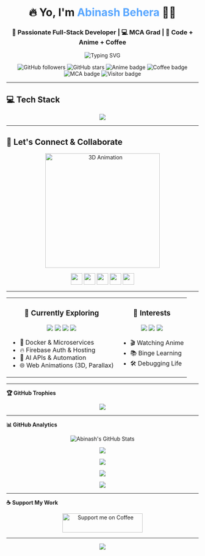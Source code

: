 





<h1 align="center">🔥 Yo, I'm <span style="color:#58A6FF;">Abinash Behera</span> 👨‍💻</h1>
<h3 align="center">🚀 Passionate Full-Stack Developer | 💻 MCA Grad | 🧠 Code + Anime + Coffee</h3>

<p align="center">
  <img src="https://readme-typing-svg.herokuapp.com?font=Fira+Code&pause=1000&center=true&vCenter=true&width=500&lines=Turning+Coffee+Into+Code...;React+%2B+Spring+Boot+Developer;Anime+Fan+%F0%9F%8E%A9+%7C+Always+Learning+%F0%9F%93%9A;Welcome+to+My+Dev+World+%F0%9F%8C%8D" alt="Typing SVG" />
</p>

<p align="center">
  <img src="https://img.shields.io/github/followers/lucky-world29?label=Followers&style=social" alt="GitHub followers" />
  <img src="https://img.shields.io/github/stars/lucky-world29?label=Stars&style=social" alt="GitHub stars" />
  <img src="https://img.shields.io/badge/Anime%20Lover-%F0%9F%8E%A9-blueviolet" alt="Anime badge" />
  <img src="https://img.shields.io/badge/Coffee%20Powered-%E2%98%95%EF%B8%8F-orange" alt="Coffee badge" />
  <img src="https://img.shields.io/badge/MCA%20Grad-8.34%20CGPA-success" alt="MCA badge" />
  <img src="https://visitor-badge.laobi.icu/badge?page_id=lucky-world29.lucky-world29&style=flat-square&color=brightgreen" alt="Visitor badge" />
</p>



<!--
## 👨‍🎓 About Me

- 📛 **Name:** Abinash Behera  
- 📍 **Location:** Bhubaneswar, India    
- 🎓 **Education:** MCA @ BPUT (CGPA: 8.34)  
- 🧠 **Motto:** *Discipline + Curiosity = 🔥 Growth 🚀*
-->
---

## 💻 Tech Stack

<p align="center">
  <img src="https://skillicons.dev/icons?i=java,spring,react,nodejs,python,mongodb,mysql,javascript,html,css,tailwind,bootstrap,git,github,vscode,postman,eclipse" />
</p>

---

## 🤝 Let's Connect & Collaborate

<p align="center">
  <img src="https://media1.tenor.com/m/iRkL6OMGhU4AAAAC/alarm.gif" alt="3D Animation" width="300"/>
</p>

<p align="center">
  <a href="mailto:abinashbehera9889@gmail.com" target="_blank"><img src="https://skillicons.dev/icons?i=gmail" height="30"/></a>
  <a href="https://github.com/lucky-world29" target="_blank"><img src="https://skillicons.dev/icons?i=github" height="30"/></a>
  <a href="https://www.linkedin.com/in/abinash-behera-200145255" target="_blank"><img src="https://skillicons.dev/icons?i=linkedin" height="30"/></a>
  <a href="https://www.instagram.com/lucky_world29/" target="_blank"><img src="https://skillicons.dev/icons?i=instagram" height="30"/></a>
  <a href="https://coruscating-mermaid-d1ef87.netlify.app/" target="_blank"><img src="https://skillicons.dev/icons?i=webflow" height="30"/></a>
</p>

---

<table>
  <tr>
    <td align="center" valign="top">

<h3>🧪 Currently Exploring</h3>

<p align="center">
  <img src="https://img.shields.io/badge/Docker-2496ED?style=for-the-badge&logo=docker&logoColor=white" />
  <img src="https://img.shields.io/badge/Firebase-FFCA28?style=for-the-badge&logo=firebase&logoColor=black" />
  <img src="https://img.shields.io/badge/AI%20APIs-FF6F61?style=for-the-badge" />
  <img src="https://img.shields.io/badge/Web%20Animations-6E57E0?style=for-the-badge" />
</p>

<ul align="left">
  <li>🐳 Docker & Microservices</li>
  <li>🔥 Firebase Auth & Hosting</li>
  <li>🤖 AI APIs & Automation</li>
  <li>🌐 Web Animations (3D, Parallax)</li>
</ul>

</td>
    <td align="center" valign="top">

<h3>🎯 Interests</h3>

<p align="center">
  <img src="https://img.shields.io/badge/Anime-FE4C61?style=for-the-badge" />
  <img src="https://img.shields.io/badge/Learning-FFD700?style=for-the-badge" />
  <img src="https://img.shields.io/badge/Debugging%20Life-00C853?style=for-the-badge" />
</p>

<ul align="left">
  <li>🎬 Watching Anime</li>
  <li>📚 Binge Learning</li>
  <li>🛠️ Debugging Life</li>
</ul>

</td>
  </tr>
</table>

---

<!-- <details>
<summary><b>🏆 GitHub Trophies</b></summary><br/> -->

<b>🏆 GitHub Trophies</b>
<p align="center">
  <img src="https://github-profile-trophy.vercel.app/?username=lucky-world29&theme=tokyonight&no-frame=true&row=1&column=8"/>
</p>

</details>

---

<!-- <details>
<summary><b>📊 GitHub Analytics</b></summary><br/> -->
<b>📊 GitHub Analytics</b>
<p align="center">
  <img src="https://github-readme-stats.vercel.app/api?username=lucky-world29&show_icons=true&theme=tokyonight&bg_color=0d1117&title_color=58a6ff&text_color=9f9f9f&icon_color=58a6ff" alt="Abinash's GitHub Stats" />
</p>

<p align="center">
  <img src="https://github-readme-streak-stats.herokuapp.com?user=lucky-world29&theme=tokyonight" />
</p>

<p align="center">
  <img src="https://github-profile-summary-cards.vercel.app/api/cards/profile-details?username=lucky-world29&theme=tokyonight" />
</p>

<p align="center">
  <img src="https://github-readme-stats.vercel.app/api/top-langs/?username=lucky-world29&layout=compact&theme=tokyonight&bg_color=0d1117&title_color=58a6ff&text_color=9f9f9f" />
</p>

<p align="center">
  <img src="https://github-readme-stats.vercel.app/api/wakatime?username=lucky_world29&theme=tokyonight&bg_color=0d1117&title_color=58a6ff&text_color=9f9f9f" />
</p>




---

<!-- <details>
<summary><b>☕ Support My Work</b></summary><br/> -->
<b>☕ Support My Work</b>
<p align="center">
  <a href="https://coff.ee/abinashbeh7" target="_blank">
    <img src="https://cdn.buymeacoffee.com/buttons/v2/default-yellow.png" alt="Support me on Coffee" width="210" height="50">
  </a>
</p>

</details>

---

<p align="center">
  <img src="https://komarev.com/ghpvc/?username=lucky-world29&label=Profile+Views&color=brightgreen&style=flat"/>
</p>



